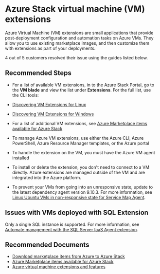 <properties
  pagetitle="Azure Stack virtual machine (VM) extensions&#xD;"
  service="microsoft.azurestack"
  resource="azurestack"
  ms.author="mabrigg"
  selfhelptype="Generic"
  supporttopicids="32663915,32663916"
  resourcetags=""
  productpesids="16226"
  cloudenvironments="public,fairfax,usnat,ussec"
  articleid="azurestack-vm-extensions"
  ownershipid="StorageMediaEdge_AzureStack_Hub" />
# Azure Stack virtual machine (VM) extensions

Azure Virtual Machine (VM) extensions are small applications that provide post-deployment configuration and automation tasks on Azure VMs. They allow you to use existing marketplace images, and then customize them with extensions as part of your deployments.

4 out of 5 customers resolved their issue using the guides listed below.<br>

## **Recommended Steps**

 - For a list of available VM extensions, in to the Azure Stack Portal, go to the **VM blade** and view the list under **Extensions**. For the full list, use the CLI tools:
  - [Discovering VM Extensions for Linux](https://docs.microsoft.com/azure/virtual-machines/extensions/features-linux)
  - [Discovering VM Extensions for Windows](https://docs.microsoft.com/azure/virtual-machines/extensions/features-windows)

- For a list of additional VM extensions, see [Azure Marketplace items available for Azure Stack](https://docs.microsoft.com/azure/azure-stack/azure-stack-marketplace-azure-items#virtual-machine-extensions)

- To manage Azure VM extensions, use either the Azure CLI, Azure PowerShell, Azure Resource Manager templates, or the Azure portal
- To handle the extension on the VM, you must have the Azure VM agent installed
- To install or delete the extension, you don't need to connect to a VM directly. Azure extensions are managed outside of the VM and are integrated into the Azure platform.
- To prevent your VMs from going into an unresponsive state, update to the latest dependency agent version 9.10.3. For more information, see [Linux Ubuntu VMs in non-responsive state for Service Map Agent](https://techcommunity.microsoft.com/t5/azure-monitor-status/linux-ubuntu-vms-in-non-responsive-state-for-service-map-agent/ba-p/1186350).

## Issues with VMs deployed with SQL Extension

Only a single SQL instance is supported. For more information, see [Automate management with the SQL Server IaaS Agent extension](https://docs.microsoft.com/azure/azure-sql/virtual-machines/windows/sql-server-iaas-agent-extension-automate-management).

## **Recommended Documents**

- [Download marketplace items from Azure to Azure Stack](https://docs.microsoft.com/azure/azure-stack/azure-stack-download-azure-marketplace-item)
- [Azure Marketplace items available for Azure Stack](https://docs.microsoft.com/azure/azure-stack/azure-stack-marketplace-azure-items)
- [Azure virtual machine extensions and features](https://docs.microsoft.com/azure/virtual-machines/extensions/overview)
